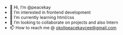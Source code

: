 - 👋 Hi, I’m @peacekay
- 👀 I’m interested in frontend development
- 🌱 I’m currently learning html/css
- 💞️ I’m looking to collaborate on projects and also Intern
- 📫 How to reach me @ okolipeacekaycee@gmail.com

<!---
peacekay/peacekay is a ✨ special ✨ repository because its `README.md` (this file) appears on your GitHub profile.
You can click the Preview link to take a look at your changes.
--->
